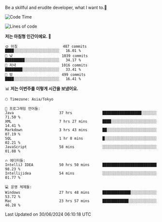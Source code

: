 Be a skillful and erudite developer, what I want to.👶

<!--START_SECTION:waka-->
![Code Time](http://img.shields.io/badge/Code%20Time-973%20hrs%208%20mins-blue)

![Lines of code](https://img.shields.io/badge/%EC%A0%80%EB%8A%94%20%EC%97%AC%ED%83%9C%EA%B9%8C%EC%A7%80%20-2.5%20million%20%EC%A4%84%EC%9D%98%20%EC%BD%94%EB%93%9C%EB%A5%BC%20%EC%9E%91%EC%84%B1%ED%96%88%EC%96%B4%EC%9A%94.-blue)

**저는 아침형 인간이에요. 🐤** 

```text
🌞 아침                     487 commits         ████░░░░░░░░░░░░░░░░░░░░░   16.01 % 
🌆 낮　                     1039 commits        █████████░░░░░░░░░░░░░░░░   34.17 % 
🌃 저녁                     1016 commits        ████████░░░░░░░░░░░░░░░░░   33.41 % 
🌙 밤　                     499 commits         ████░░░░░░░░░░░░░░░░░░░░░   16.41 % 
```


📊 **저는 이번주를 이렇게 시간을 보냈어요.** 

```text
🕑︎ Timezone: Asia/Tokyo

💬 프로그래밍 언어들: 
Java                     37 hrs              ██████████████████░░░░░░░   71.50 % 
XML                      7 hrs 27 mins       ████░░░░░░░░░░░░░░░░░░░░░   14.41 % 
Markdown                 3 hrs 43 mins       ██░░░░░░░░░░░░░░░░░░░░░░░   07.19 % 
SQL                      1 hr 8 mins         █░░░░░░░░░░░░░░░░░░░░░░░░   02.21 % 
JavaScript               58 mins             ░░░░░░░░░░░░░░░░░░░░░░░░░   01.88 % 

🔥 에디터들: 
IntelliJ IDEA            50 hrs 50 mins      █████████████████████████   98.23 % 
Intellijidea             54 mins             ░░░░░░░░░░░░░░░░░░░░░░░░░   01.77 % 

💻 운영 체제들: 
Windows                  27 hrs 48 mins      █████████████░░░░░░░░░░░░   53.72 % 
Mac                      23 hrs 57 mins      ████████████░░░░░░░░░░░░░   46.28 % 
```


 Last Updated on 30/06/2024 06:10:18 UTC
<!--END_SECTION:waka-->
